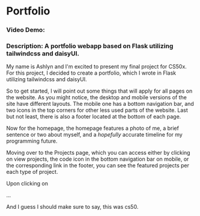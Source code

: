 # Portfolio
### Video Demo:  <URL HERE>
### Description: A portfolio webapp based on Flask utilizing tailwindcss and daisyUI.

My name is Ashlyn and I'm excited to present my final project for CS50x.  For this project, I decided to create a portfolio, which I wrote in Flask utilizing tailwindcss and daisyUI.

So to get started, I will point out some things that will apply for all pages on the website. As you might notice, the desktop and mobile versions of the site have different layouts. The mobile one has a bottom navigation bar, and two icons in the top corners for other less used parts of the website. Last but not least, there is also a footer located at the bottom of each page.

Now for the homepage, the homepage features a photo of me, a brief sentence or two about myself, and a *hopefully* accurate timeline for my programming future. 

Moving over to the Projects page, which you can access either by clicking on view projects, the code icon in the bottom navigation bar on mobile, or the corresponding link in the footer, you can see the featured projects per each type of project. 

Upon clicking on


...

And I guess I should make sure to say, this was cs50.